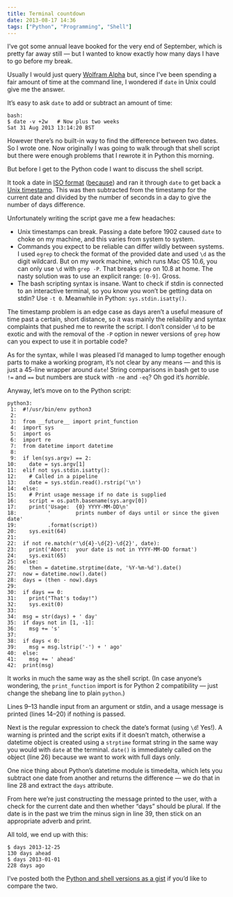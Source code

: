 ```yaml
---
title: Terminal countdown
date: 2013-08-17 14:36
tags: ["Python", "Programming", "Shell"]
---
```


I’ve got some annual leave booked for the very end of September, which is pretty far away still — but I wanted to know exactly how many days I have to go before my break.

Usually I would just query [Wolfram Alpha][wa] but, since I’ve been spending a fair amount of time at the command line, I wondered if `date` in Unix could give me the answer.

[wa]: http://www.wolframalpha.com/input/?i=Days+until+December+25+2013

It’s easy to ask `date` to add or subtract an amount of time:

    bash:
    $ date -v +2w   # Now plus two weeks
    Sat 31 Aug 2013 13:14:20 BST

However there’s no built-in way to find the difference between two dates. So I wrote one. Now originally I was going to walk through that shell script but there were enough problems that I rewrote it in Python this morning.

But before I get to the Python code I want to discuss the shell script.

It took a date in [ISO format][iso] ([because][xkcd]) and ran it through `date` to get back a [Unix timestamp][unix]. This was then subtracted from the timestamp for the current date and divided by the number of seconds in a day to give the number of days difference.

[iso]: http://en.wikipedia.org/wiki/ISO_8601
[xkcd]: http://www.xkcd.com/1179/
[unix]: http://en.wikipedia.org/wiki/Unix_time

Unfortunately writing the script gave me a few headaches:

*   Unix timestamps can break.
    Passing a date before 1902 caused `date` to choke on my machine, and this varies from system to system.
*   Commands you expect to be reliable can differ wildly between systems.
    I used `egrep` to check the format of the provided date and used `\d` as the digit wildcard. But on my work machine, which runs Mac OS 10.6, you can only use `\d` with `grep -P`. That breaks `grep` on 10.8 at home.
    The nasty solution was to use an explicit range: `[0-9]`. Gross.
*   The bash scripting syntax is insane.
    Want to check if stdin is connected to an interactive terminal, so you know you won’t be getting data on stdin? Use `-t 0`.
    Meanwhile in Python: `sys.stdin.isatty()`.

The timestamp problem is an edge case as days aren’t a useful measure of time past a certain, short distance, so it was mainly the reliability and syntax complaints that pushed me to rewrite the script. I don’t consider `\d` to be exotic and with the removal of the `-P` option in newer versions of `grep` how can you expect to use it in portable code?

As for the syntax, while I was pleased I’d managed to lump together enough parts to make a working program, it’s not clear by any means — and this is just a 45-line wrapper around `date`! String comparisons in bash get to use `!=` and `==` but numbers are stuck with `-ne` and `-eq`? Oh god it’s *horrible*.

Anyway, let’s move on to the Python script:

    python3:
     1:  #!/usr/bin/env python3
     2:  
     3:  from __future__ import print_function
     4:  import sys
     5:  import os
     6:  import re
     7:  from datetime import datetime
     8:  
     9:  if len(sys.argv) == 2:
    10:    date = sys.argv[1]
    11:  elif not sys.stdin.isatty():
    12:    # Called in a pipeline
    13:    date = sys.stdin.read().rstrip('\n')
    14:  else:
    15:    # Print usage message if no date is supplied
    16:    script = os.path.basename(sys.argv[0])
    17:    print('Usage:  {0} YYYY-MM-DD\n'
    18:          '        prints number of days until or since the given date'
    19:          .format(script))
    20:    sys.exit(64)
    21:  
    22:  if not re.match(r'\d{4}-\d{2}-\d{2}', date):
    23:    print('Abort:  your date is not in YYYY-MM-DD format')
    24:    sys.exit(65)
    25:  else:
    26:    then = datetime.strptime(date, '%Y-%m-%d').date()
    27:  now = datetime.now().date()
    28:  days = (then - now).days
    29:  
    30:  if days == 0:
    31:    print("That's today!")
    32:    sys.exit(0)
    33:  
    34:  msg = str(days) + ' day'
    35:  if days not in [1, -1]:
    36:    msg += 's'
    37:  
    38:  if days < 0:
    39:    msg = msg.lstrip('-') + ' ago'
    40:  else:
    41:    msg += ' ahead'
    42:  print(msg)

It works in much the same way as the shell script. (In case anyone’s wondering, the `print_function` import is for Python 2 compatibility — just change the shebang line to plain `python`.)

Lines 9–13 handle input from an argument or stdin, and a usage message is printed (lines 14–20) if nothing is passed.

Next is the regular expression to check the date’s format (using `\d`! Yes!).
A warning is printed and the script exits if it doesn’t match, otherwise a datetime object is created using a `strptime` format string in the same way you would with `date` at the terminal. `date()` is immediately called on the object (line 26) because we want to work with full days only.

One nice thing about Python’s datetime module is timedelta, which lets you subtract one date from another and returns the difference — we do that in line 28 and extract the `days` attribute.

From here we’re just constructing the message printed to the user, with a check for the current date and then whether “days” should be plural. If the date is in the past we trim the minus sign in line 39, then stick on an appropriate adverb and print.

All told, we end up with this:

    $ days 2013-12-25
    130 days ahead
    $ days 2013-01-01
    228 days ago

I’ve posted both the [Python and shell versions as a gist][gist] if you’d like to compare the two.

[gist]: https://gist.github.com/robjwells/6256540
